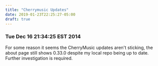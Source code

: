 ```yaml
---
title: "Cherrymusic Updates"
date: 2019-01-23T22:25:27-05:00
draft: true
---
```


### Tue Dec 16 21:34:25 EST 2014

For some reason it seems the CherryMusic updates aren't sticking, the about page still shows 0.33.0 despite my local repo being up to date. Further investigation is required.
